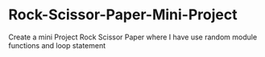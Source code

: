 # Rock-Scissor-Paper-Mini-Project
Create a mini Project Rock Scissor Paper where I have use random module functions and loop statement
